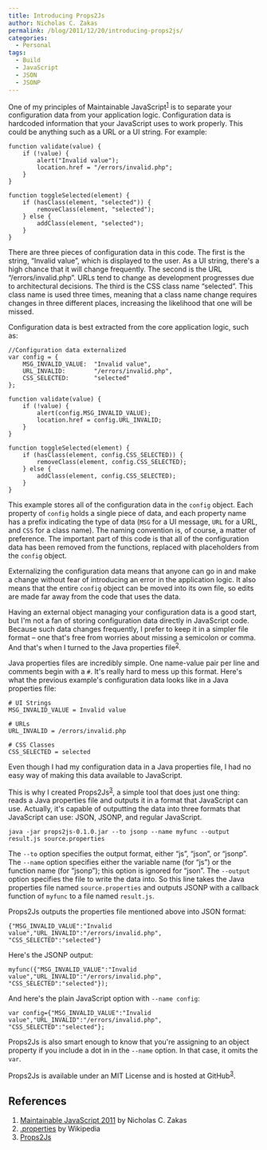 ```yaml
---
title: Introducing Props2Js
author: Nicholas C. Zakas
permalink: /blog/2011/12/20/introducing-props2js/
categories:
  - Personal
tags:
  - Build
  - JavaScript
  - JSON
  - JSONP
---
```

One of my principles of Maintainable JavaScript<sup>[1]</sup> is to separate your configuration data from your application logic. Configuration data is hardcoded information that your JavaScript uses to work properly. This could be anything such as a URL or a UI string. For example:

    function validate(value) {
        if (!value) {
            alert("Invalid value");
            location.href = "/errors/invalid.php";
        }
    }
        
    function toggleSelected(element) {
        if (hasClass(element, "selected")) {
            removeClass(element, "selected");
        } else {
            addClass(element, "selected");
        }
    }

There are three pieces of configuration data in this code. The first is the string, &#8220;Invalid value&#8221;, which is displayed to the user. As a UI string, there's a high chance that it will change frequently. The second is the URL &#8220;/errors/invalid.php&#8221;. URLs tend to change as development progresses due to architectural decisions. The third is the CSS class name &#8220;selected&#8221;. This class name is used three times, meaning that a class name change requires changes in three different places, increasing the likelihood that one will be missed.

Configuration data is best extracted from the core application logic, such as:

    //Configuration data externalized
    var config = {
        MSG_INVALID_VALUE:  "Invalid value",
        URL_INVALID:        "/errors/invalid.php",
        CSS_SELECTED:       "selected"
    };
    
    function validate(value) {
        if (!value) {
            alert(config.MSG_INVALID_VALUE);
            location.href = config.URL_INVALID;
        }
    }
    
    function toggleSelected(element) {
        if (hasClass(element, config.CSS_SELECTED)) {
            removeClass(element, config.CSS_SELECTED);
        } else {
            addClass(element, config.CSS_SELECTED);
        }
    }

This example stores all of the configuration data in the `config` object. Each property of `config` holds a single piece of data, and each property name has a prefix indicating the type of data (`MSG` for a UI message, `URL` for a URL, and `CSS` for a class name). The naming convention is, of course, a matter of preference. The important part of this code is that all of the configuration data has been removed from the functions, replaced with placeholders from the `config` object.

Externalizing the configuration data means that anyone can go in and make a change without fear of introducing an error in the application logic. It also means that the entire `config` object can be moved into its own file, so edits are made far away from the code that uses the data.

Having an external object managing your configuration data is a good start, but I'm not a fan of storing configuration data directly in JavaScript code. Because such data changes frequently, I prefer to keep it in a simpler file format &#8211; one that's free from worries about missing a semicolon or comma. And that's when I turned to the Java properties file<sup>[2]</sup>.

Java properties files are incredibly simple. One name-value pair per line and comments begin with a `#`. It's really hard to mess up this format. Here's what the previous example's configuration data looks like in a Java properties file:

    # UI Strings
    MSG_INVALID_VALUE = Invalid value
    
    # URLs
    URL_INVALID = /errors/invalid.php
    
    # CSS Classes
    CSS_SELECTED = selected

Even though I had my configuration data in a Java properties file, I had no easy way of making this data available to JavaScript.

This is why I created Props2Js<sup>[3]</sup>, a simple tool that does just one thing: reads a Java properties file and outputs it in a format that JavaScript can use. Actually, it's capable of outputting the data into three formats that JavaScript can use: JSON, JSONP, and regular JavaScript.

    java -jar props2js-0.1.0.jar --to jsonp --name myfunc --output result.js source.properties

The `--to` option specifies the output format, either &#8220;js&#8221;, &#8220;json&#8221;, or &#8220;jsonp&#8221;. The `--name` option specifies either the variable name (for &#8220;js&#8221;) or the function name (for &#8220;jsonp&#8221;); this option is ignored for &#8220;json&#8221;. The `--output` option specifies the file to write the data into. So this line takes the Java properties file named `source.properties` and outputs JSONP with a callback function of `myfunc` to a file named `result.js`.

Props2Js outputs the properties file mentioned above into JSON format:

    {"MSG_INVALID_VALUE":"Invalid value","URL_INVALID":"/errors/invalid.php",
    "CSS_SELECTED":"selected"}

Here's the JSONP output:

    myfunc({"MSG_INVALID_VALUE":"Invalid value","URL_INVALID":"/errors/invalid.php",
    "CSS_SELECTED":"selected"});

And here's the plain JavaScript option with `--name config`:

    var config={"MSG_INVALID_VALUE":"Invalid value","URL_INVALID":"/errors/invalid.php",
    "CSS_SELECTED":"selected"};

Props2Js is also smart enough to know that you're assigning to an object property if you include a dot in in the `--name` option. In that case, it omits the `var`.

Props2Js is available under an MIT License and is hosted at GitHub<sup>[3]</sup>.

## References

  1. [Maintainable JavaScript 2011][1] by Nicholas C. Zakas
  2. [.properties][2] by Wikipedia
  3. [Props2Js][3]

 [1]: http://www.slideshare.net/nzakas/maintainable-javascript-2011
 [2]: http://en.wikipedia.org/wiki/.properties
 [3]: https://github.com/nzakas/props2js/
